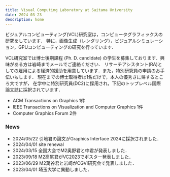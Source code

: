 ```yaml
---
title: Visual Computing Laboratory at Saitama University
date: 2024-03-23
description: home
---
```


ビジュアルコンピューティング(VCL)研究室は，コンピュータグラフィックスの研究をしています．
特に，画像生成（レンダリング），ビジュアルシミュレーション，GPUコンピューティングの研究を行っています．


VCL研究室では博士後期課程 (Ph. D. candidate) の学生を募集しております．興味がある方は岩崎までメールでご連絡ください．
リサーチアシスタント(RA)としての雇用による経済的援助を用意しています．また，特別研究員の申請のお手伝いもします．
現在までの博士取得者は1名だけで，本人の優秀さに帰するところ大ですが，
在学中に特別研究員(DC2)に採用され，下記のトップレベル国際論文誌に採択されています．
- ACM Transactions on Graphics 1件
- IEEE Transactions on Visualization and Computer Graphics 1件
- Computer Graphics Forum 2件

### News
- 2024/05/22 引地君の論文がGraphics Interface 2024に採択されました．
- 2024/04/01 site renewal 
- 2024/03/15 全国大会でM2奥野君と中君が発表しました．
- 2023/09/18 M2高尾君がVC2023でポスター発表しました．
- 2023/06/29 M2萬谷君と岩崎がCGVI研究会で発表しました．
- 2023/04/01 埼玉大学に異動しました．

###

